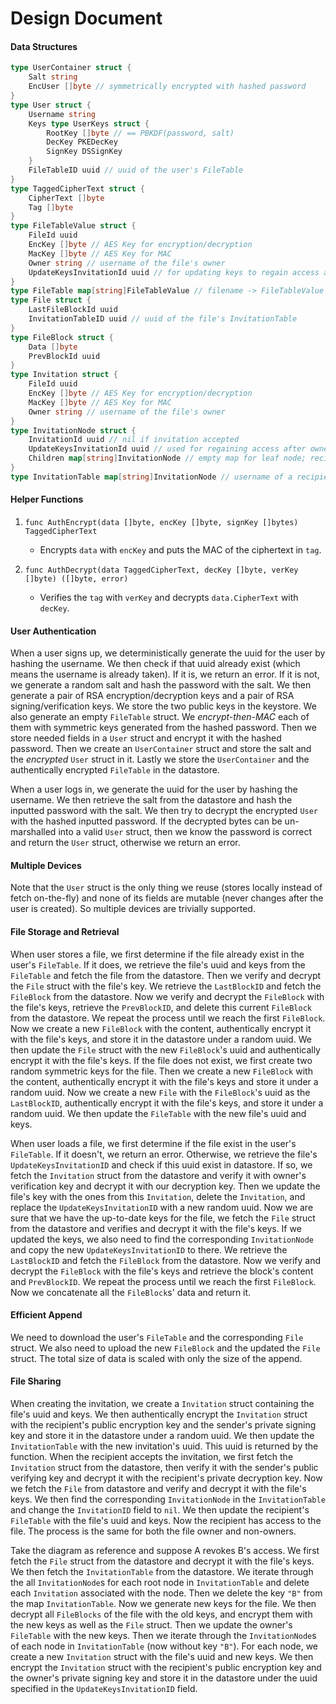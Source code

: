 # Design Document

#### Data Structures

```go
type UserContainer struct {
    Salt string
    EncUser []byte // symmetrically encrypted with hashed password
}
type User struct {
    Username string
    Keys type UserKeys struct {
        RootKey []byte // == PBKDF(password, salt)
        DecKey PKEDecKey
        SignKey DSSignKey
    }
    FileTableID uuid // uuid of the user's FileTable
}
type TaggedCipherText struct {
    CipherText []byte
    Tag []byte
}
type FileTableValue struct {
    FileId uuid
    EncKey []byte // AES Key for encryption/decryption
    MacKey []byte // AES Key for MAC
    Owner string // username of the file's owner
    UpdateKeysInvitationId uuid // for updating keys to regain access after owner revoked access from another user
}
type FileTable map[string]FileTableValue // filename -> FileTableValue
type File struct {
    LastFileBlockId uuid
    InvitationTableID uuid // uuid of the file's InvitationTable
}
type FileBlock struct {
    Data []byte
    PrevBlockId uuid
}
type Invitation struct {
    FileId uuid
    EncKey []byte // AES Key for encryption/decryption
    MacKey []byte // AES Key for MAC
    Owner string // username of the file's owner
}
type InvitationNode struct {
    InvitationId uuid // nil if invitation accepted
    UpdateKeysInvitationId uuid // used for regaining access after owner revoked access from another user
    Children map[string]InvitationNode // empty map for leaf node; recipient's username -> InvitationNode
}
type InvitationTable map[string]InvitationNode // username of a recipient the owner directly invited -> InvitationNode
```

#### Helper Functions

1. `func AuthEncrypt(data []byte, encKey []byte, signKey []bytes) TaggedCipherText`
   - Encrypts `data` with `encKey` and puts the MAC of the ciphertext in `tag`.

2. `func AuthDecrypt(data TaggedCipherText, decKey []byte, verKey []byte) ([]byte, error)`
   - Verifies the `tag` with `verKey` and decrypts `data.CipherText` with `decKey`.

#### User Authentication

When a user signs up, we deterministically generate the uuid for the user by hashing the username. We then check if that uuid already exist (which means the username is already taken). If it is, we return an error. If it is not, we generate a random salt and hash the password with the salt. We then generate a pair of RSA encryption/decryption keys and a pair of RSA signing/verification keys. We store the two public keys in the keystore. We also generate an empty `FileTable` struct. We *encrypt-then-MAC* each of them with symmetric keys generated from the hashed password. Then we store needed fields in a `User` struct and encrypt it with the hashed password. Then we create an `UserContainer` struct and store the salt and the *encrypted* `User` struct in it. Lastly we store the `UserContainer` and the authentically encrypted `FileTable` in the datastore.

When a user logs in, we generate the uuid for the user by hashing the username. We then retrieve the salt from the datastore and hash the inputted password with the salt. We then try to decrypt the encrypted `User` with the hashed inputted password. If the decrypted bytes can be un-marshalled into a valid `User` struct, then we know the password is correct and return the `User` struct, otherwise we return an error.

#### Multiple Devices

Note that the `User` struct is the only thing we reuse (stores locally instead of fetch on-the-fly) and none of its fields are mutable (never changes after the user is created). So multiple devices are trivially supported.

#### File Storage and Retrieval

When user stores a file, we first determine if the file already exist in the user's `FileTable`.
If it does, we retrieve the file's uuid and keys from the `FileTable` and fetch the file from the datastore. Then we verify and decrypt the `File` struct with the file's key. We retrieve the `LastBlockID` and fetch the `FileBlock` from the datastore. Now we verify and decrypt the `FileBlock` with the file's keys, retrieve the `PrevBlockID`, and delete this current `FileBlock` from the datastore. We repeat the process until we reach the first `FileBlock`. Now we create a new `FileBlock` with the content, authentically encrypt it with the file's keys, and store it in the datastore under a random uuid. We then update the `File` struct with the new `FileBlock`'s uuid and authentically encrypt it with the file's keys.
If the file does not exist, we first create two random symmetric keys for the file. Then we create a new `FileBlock` with the content, authentically encrypt it with the file's keys and store it under a random uuid. Now we create a new `File` with the `FileBlock`'s uuid as the `LastBlockID`, authentically encrypt it with the file's keys, and store it under a random uuid. We then update the `FileTable` with the new file's uuid and keys.

When user loads a file, we first determine if the file exist in the user's `FileTable`. If it doesn't, we return an error. Otherwise, we retrieve the file's `UpdateKeysInvitationID` and check if this uuid exist in datastore. If so, we fetch the `Invitation` struct from the datastore and verify it with owner's verification key and decrypt it with our decryption key. Then we update the file's key with the ones from this `Invitation`, delete the `Invitation`, and replace the `UpdateKeysInvitationID` with a new random uuid. Now we are sure that we have the up-to-date keys for the file, we fetch the `File` struct from the datastore and verifies and decrypt it with the file's keys. If we updated the keys, we also need to find the corresponding `InvitationNode` and copy the new `UpdateKeysInvitationID` to there.
We retrieve the `LastBlockID` and fetch the `FileBlock` from the datastore. Now we verify and decrypt the `FileBlock` with the file's keys and retrieve the block's content and `PrevBlockID`. We repeat the process until we reach the first `FileBlock`. Now we concatenate all the `FileBlock`s' data and return it.

#### Efficient Append

We need to download the user's `FileTable` and the corresponding `File` struct. We also need to upload the new `FileBlock` and the updated the `File` struct. The total size of data is scaled with only the size of the append.

#### File Sharing

When creating the invitation, we create a `Invitation` struct containing the file's uuid and keys. We then authentically encrypt the `Invitation` struct with the recipient's public encryption key and the sender's private signing key and store it in the datastore under a random uuid. We then update the `InvitationTable` with the new invitation's uuid. This uuid is returned by the function.
When the recipient accepts the invitation, we first fetch the `Invitation` struct from the datastore, then verify it with the sender's public verifying key and decrypt it with the recipient's private decryption key. Now we fetch the `File` from datastore and verify and decrypt it with the file's keys. We then find the corresponding `InvitationNode` in the `InvitationTable` and change the `InvitationID` field to `nil`. We then update the recipient's `FileTable` with the file's uuid and keys. Now the recipient has access to the file. The process is the same for both the file owner and non-owners.

Take the diagram as reference and suppose A revokes B's access. We first fetch the `File` struct from the datastore and decrypt it with the file's keys. We then fetch the `InvitationTable` from the datastore. We iterate through the all `InvitationNode`s for each root node in `InvitationTable` and delete each `Invitation` associated with the node. Then we delete the key `"B"` from the map `InvitationTable`. Now we generate new keys for the file. We then decrypt all `FileBlocks` of the file with the old keys, and encrypt them with the new keys as well as the `File` struct. Then we update the owner's `FileTable` with the new keys. Then we iterate through the `InvitationNode`s of each node in `InvitationTable` (now without key `"B"`). For each node, we create a new `Invitation` struct with the file's uuid and new keys. We then encrypt the `Invitation` struct with the recipient's public encryption key and the owner's private signing key and store it in the datastore under the uuid specified in the `UpdateKeysInvitationID` field.
